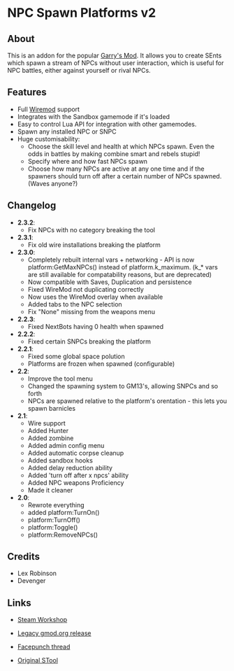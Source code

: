 NPC Spawn Platforms v2
=======================
About
-----
This is an addon for the popular [Garry's Mod][gmod].
It allows you to create SEnts which spawn a stream of NPCs without user interaction, which is useful for NPC battles, either against yourself or rival NPCs.

Features
--------
* Full [Wiremod][wire] support
* Integrates with the Sandbox gamemode if it's loaded
* Easy to control Lua API for integration with other gamemodes.
* Spawn any installed NPC or SNPC
* Huge customisability:
  - Choose the skill level and health at which NPCs spawn. Even the odds in battles by making combine smart and rebels stupid!
  - Specify where and how fast NPCs spawn
  - Choose how many NPCs are active at any one time and if the spawners should turn off after a certain number of NPCs spawned. (Waves anyone?)

Changelog
---------
* __2.3.2__:
  - Fix NPCs with no category breaking the tool
* __2.3.1__:
  - Fix old wire installations breaking the platform
* __2.3.0__:
  - Completely rebuilt internal vars + networking - API is now platform:GetMaxNPCs() instead of platform.k_maximum.
    (k_* vars are still available for compatability reasons, but are deprecated)
  - Now compatible with Saves, Duplication and persistence
  - Fixed WireMod not duplicating correctly
  - Now uses the WireMod overlay when available
  - Added tabs to the NPC selection
  - Fix "None" missing from the weapons menu
* __2.2.3__:
  - Fixed NextBots having 0 health when spawned
* __2.2.2__:
  - Fixed certain SNPCs breaking the platform
* __2.2.1__:
  - Fixed some global space polution
  - Platforms are frozen when spawned (configurable)
* __2.2__:
  - Improve the tool menu
  - Changed the spawning system to GM13's, allowing SNPCs and so forth
  - NPCs are spawned relative to the platform's orentation - this lets you spawn barnicles
* __2.1__:
  - Wire support
  - Added Hunter
  - Added zombine
  - Added admin config menu
  - Added automatic corpse cleanup
  - Added sandbox hooks
  - Added delay reduction ability
  - Added 'turn off after x npcs' ability
  - Added NPC weapons Proficiency
  - Made it cleaner
* __2.0__:
  - Rewrote everything
  - added platform:TurnOn()
  - platform:TurnOff()
  - platform:Toggle()
  - platform:RemoveNPCs()


Credits
-------
* Lex Robinson
* Devenger

Links
-----
* [Steam Workshop][workshop]
* [Legacy gmod.org release][legacy]
* [Facepunch thread][fpthread]
* [Original STool][original]

  [gmod]:     http://garrysmod.com/
  [wire]:     http://wiremod.com/
  [workshop]: http://steamcommunity.com/sharedfiles/filedetails/?id=107821465
  [legacy]:   http://garrysmod.org/downloads/?a=view&id=99245
  [fpthread]: http://facepunch.com/threads/845444
  [original]: http://garrysmod.org/downloads/?a=view&id=3898
